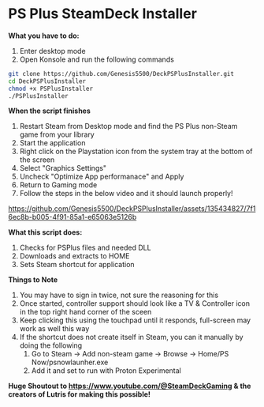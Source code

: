 **PS Plus SteamDeck Installer**
==============

**What you have to do:**
1. Enter desktop mode
2. Open Konsole and run the following commands

```bash
git clone https://github.com/Genesis5500/DeckPSPlusInstaller.git
cd DeckPSPlusInstaller
chmod +x PSPlusInstaller
./PSPlusInstaller
```


**When the script finishes**
1. Restart Steam from Desktop mode and find the PS Plus non-Steam game from your library
2. Start the application
3. Right click on the Playstation icon from the system tray at the bottom of the screen
4. Select "Graphics Settings"
5. Uncheck "Optimize App performanace" and Apply
6. Return to Gaming mode
7. Follow the steps in the below video and it should launch properly!

https://github.com/Genesis5500/DeckPSPlusInstaller/assets/135434827/7f16ec8b-b005-4f91-85a1-e65063e5126b

**What this script does:**
1. Checks for PSPlus files and needed DLL
2. Downloads and extracts to HOME
3. Sets Steam shortcut for application

**Things to Note**
1. You may have to sign in twice, not sure the reasoning for this
2. Once started, controller support should look like a TV & Controller icon in the top right hand corner of the sceen
3. Keep clicking this using the touchpad until it responds, full-screen may work as well this way
4. If the shortcut does not create itself in Steam, you can it manually by doing the following
   1. Go to Steam -> Add non-steam game -> Browse -> Home/PS Now/psnowlaunher.exe
   2. Add it and set to run with Proton Experimental

**Huge Shoutout to https://www.youtube.com/@SteamDeckGaming & the creators of Lutris for making this possible!**
